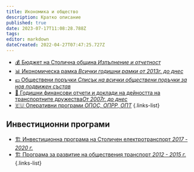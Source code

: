 ```yaml
---
title: Икономика и общество
description: Кратко описание
published: true
date: 2023-07-17T11:08:28.788Z
tags: 
editor: markdown
dateCreated: 2022-04-27T07:47:25.727Z
---
```


<!-- Modules greatly expand the capabilities of your wiki. -->
- [:moneybag: Бюджет на Столична община *Изпълнение и отчетност*](/economics-and-society/sofia-budget)
- [:bar_chart: Икономическа рамка *Всички годишни рамки от 2013г. до днес*](/economics-and-society/economic-framework)
- [:euro:  Обществени поръчки *Списък на всички обществени поръчки за нов подвижен състав*](/economics-and-society/public-procurement)
- [:memo:  Годишни финансови отчети и доклади на дейността на транспортните дружества*От 2007г. до днес*](/economics-and-society/annual-financial-report)
- [:eu: Оперативни програми *ОПОС, ОПРР, ОПТ*](/economics-and-society/operational-programs)
{.links-list}

## Инвестиционни програми
- [:building_construction: Инвестиционна програма на Столичен електротранспорт *2017 - 2020 г.*](/economics-and-society/se-2017-2020)
- [:building_construction: Програма за развитие на обществения транспорт *2012 - 2015 г.*](/economics-and-society/pt-2012-2015)
{.links-list}